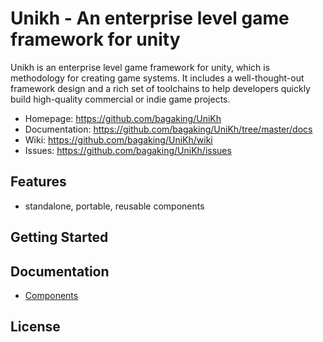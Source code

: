 # Unikh - An enterprise level game framework for unity

Unikh is an enterprise level game framework for unity, which is methodology for creating game systems. It includes a well-thought-out framework design and a rich set of toolchains to help developers quickly build high-quality commercial or indie game projects.

- Homepage: https://github.com/bagaking/UniKh
- Documentation: https://github.com/bagaking/UniKh/tree/master/docs
- Wiki: https://github.com/bagaking/UniKh/wiki
- Issues: https://github.com/bagaking/UniKh/issues

## Features

- standalone, portable, reusable components

## Getting Started

## Documentation

- [Components](./doc/components/components.md)

## License
